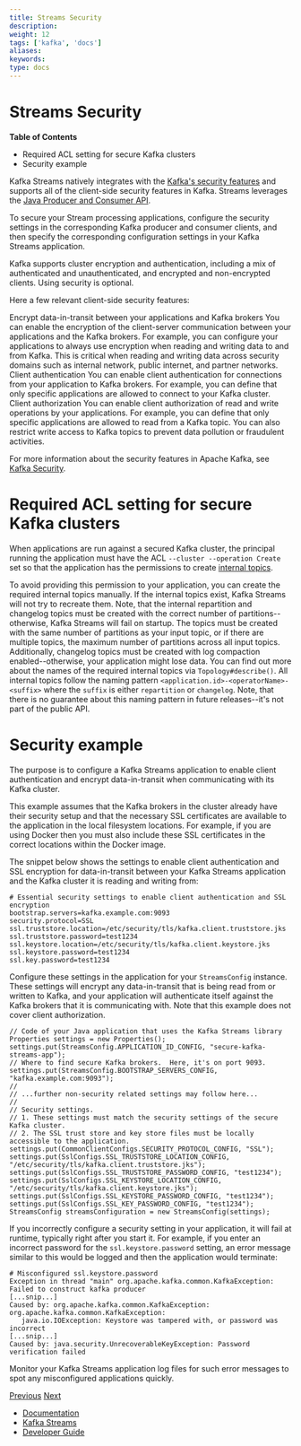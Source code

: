 ```yaml
---
title: Streams Security
description: 
weight: 12
tags: ['kafka', 'docs']
aliases: 
keywords: 
type: docs
---
```


# Streams Security

**Table of Contents**

  * Required ACL setting for secure Kafka clusters
  * Security example



Kafka Streams natively integrates with the [Kafka's security features](../../kafka/security.html#kafka-security) and supports all of the client-side security features in Kafka. Streams leverages the [Java Producer and Consumer API](../../clients/index.html#kafka-clients).

To secure your Stream processing applications, configure the security settings in the corresponding Kafka producer and consumer clients, and then specify the corresponding configuration settings in your Kafka Streams application.

Kafka supports cluster encryption and authentication, including a mix of authenticated and unauthenticated, and encrypted and non-encrypted clients. Using security is optional.

Here a few relevant client-side security features:

Encrypt data-in-transit between your applications and Kafka brokers
    You can enable the encryption of the client-server communication between your applications and the Kafka brokers. For example, you can configure your applications to always use encryption when reading and writing data to and from Kafka. This is critical when reading and writing data across security domains such as internal network, public internet, and partner networks.
Client authentication
    You can enable client authentication for connections from your application to Kafka brokers. For example, you can define that only specific applications are allowed to connect to your Kafka cluster.
Client authorization
    You can enable client authorization of read and write operations by your applications. For example, you can define that only specific applications are allowed to read from a Kafka topic. You can also restrict write access to Kafka topics to prevent data pollution or fraudulent activities.

For more information about the security features in Apache Kafka, see [Kafka Security](../../kafka/security.html#kafka-security).

# Required ACL setting for secure Kafka clusters

When applications are run against a secured Kafka cluster, the principal running the application must have the ACL `--cluster --operation Create` set so that the application has the permissions to create [internal topics](manage-topics.html#streams-developer-guide-topics-internal).

To avoid providing this permission to your application, you can create the required internal topics manually. If the internal topics exist, Kafka Streams will not try to recreate them. Note, that the internal repartition and changelog topics must be created with the correct number of partitions--otherwise, Kafka Streams will fail on startup. The topics must be created with the same number of partitions as your input topic, or if there are multiple topics, the maximum number of partitions across all input topics. Additionally, changelog topics must be created with log compaction enabled--otherwise, your application might lose data. You can find out more about the names of the required internal topics via `Topology#describe()`. All internal topics follow the naming pattern `<application.id>-<operatorName>-<suffix>` where the `suffix` is either `repartition` or `changelog`. Note, that there is no guarantee about this naming pattern in future releases--it's not part of the public API.

# Security example

The purpose is to configure a Kafka Streams application to enable client authentication and encrypt data-in-transit when communicating with its Kafka cluster.

This example assumes that the Kafka brokers in the cluster already have their security setup and that the necessary SSL certificates are available to the application in the local filesystem locations. For example, if you are using Docker then you must also include these SSL certificates in the correct locations within the Docker image.

The snippet below shows the settings to enable client authentication and SSL encryption for data-in-transit between your Kafka Streams application and the Kafka cluster it is reading and writing from:
    
    
    # Essential security settings to enable client authentication and SSL encryption
    bootstrap.servers=kafka.example.com:9093
    security.protocol=SSL
    ssl.truststore.location=/etc/security/tls/kafka.client.truststore.jks
    ssl.truststore.password=test1234
    ssl.keystore.location=/etc/security/tls/kafka.client.keystore.jks
    ssl.keystore.password=test1234
    ssl.key.password=test1234
    

Configure these settings in the application for your `StreamsConfig` instance. These settings will encrypt any data-in-transit that is being read from or written to Kafka, and your application will authenticate itself against the Kafka brokers that it is communicating with. Note that this example does not cover client authorization.
    
    
    // Code of your Java application that uses the Kafka Streams library
    Properties settings = new Properties();
    settings.put(StreamsConfig.APPLICATION_ID_CONFIG, "secure-kafka-streams-app");
    // Where to find secure Kafka brokers.  Here, it's on port 9093.
    settings.put(StreamsConfig.BOOTSTRAP_SERVERS_CONFIG, "kafka.example.com:9093");
    //
    // ...further non-security related settings may follow here...
    //
    // Security settings.
    // 1. These settings must match the security settings of the secure Kafka cluster.
    // 2. The SSL trust store and key store files must be locally accessible to the application.
    settings.put(CommonClientConfigs.SECURITY_PROTOCOL_CONFIG, "SSL");
    settings.put(SslConfigs.SSL_TRUSTSTORE_LOCATION_CONFIG, "/etc/security/tls/kafka.client.truststore.jks");
    settings.put(SslConfigs.SSL_TRUSTSTORE_PASSWORD_CONFIG, "test1234");
    settings.put(SslConfigs.SSL_KEYSTORE_LOCATION_CONFIG, "/etc/security/tls/kafka.client.keystore.jks");
    settings.put(SslConfigs.SSL_KEYSTORE_PASSWORD_CONFIG, "test1234");
    settings.put(SslConfigs.SSL_KEY_PASSWORD_CONFIG, "test1234");
    StreamsConfig streamsConfiguration = new StreamsConfig(settings);
    

If you incorrectly configure a security setting in your application, it will fail at runtime, typically right after you start it. For example, if you enter an incorrect password for the `ssl.keystore.password` setting, an error message similar to this would be logged and then the application would terminate:
    
    
    # Misconfigured ssl.keystore.password
    Exception in thread "main" org.apache.kafka.common.KafkaException: Failed to construct kafka producer
    [...snip...]
    Caused by: org.apache.kafka.common.KafkaException: org.apache.kafka.common.KafkaException:
       java.io.IOException: Keystore was tampered with, or password was incorrect
    [...snip...]
    Caused by: java.security.UnrecoverableKeyException: Password verification failed
    

Monitor your Kafka Streams application log files for such error messages to spot any misconfigured applications quickly.

[Previous](/10/streams/developer-guide/manage-topics) [Next](/10/streams/developer-guide/app-reset-tool)

  * [Documentation](/documentation)
  * [Kafka Streams](/streams)
  * [Developer Guide](/streams/developer-guide/)



